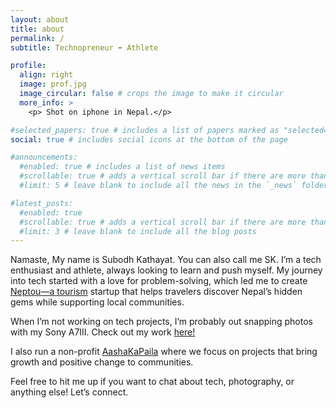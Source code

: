 ```yaml
---
layout: about
title: about
permalink: /
subtitle: Technopreneur ⬌ Athlete

profile:
  align: right
  image: prof.jpg
  image_circular: false # crops the image to make it circular
  more_info: >
    <p> Shot on iphone in Nepal.</p>

#selected_papers: true # includes a list of papers marked as "selected={true}"
social: true # includes social icons at the bottom of the page

#announcements:
  #enabled: true # includes a list of news items
  #scrollable: true # adds a vertical scroll bar if there are more than 3 news items
  #limit: 5 # leave blank to include all the news in the `_news` folder

#latest_posts:
  #enabled: true
  #scrollable: true # adds a vertical scroll bar if there are more than 3 new posts items
  #limit: 3 # leave blank to include all the blog posts
---
```


Namaste, My name is Subodh Kathayat. You can also call me SK. I’m a tech enthusiast and athlete, always looking to learn and push myself. My journey into tech started with a love for problem-solving, which led me to create [Neptou—a tourism](https://www.tiktok.com/@kantipurtvhd/video/7179143375092796673) startup that helps travelers discover Nepal’s hidden gems while supporting local communities. 

When I’m not working on tech projects, I’m probably out snapping photos with my Sony A7III. Check out my work [here!](https://www.instagram.com/sk_clicks_01/)

I also run a non-profit [AashaKaPaila](https://www.instagram.com/aashakapaila/) where we focus on projects that bring growth and positive change to communities.

Feel free to hit me up if you want to chat about tech, photography, or anything else! Let’s connect. 